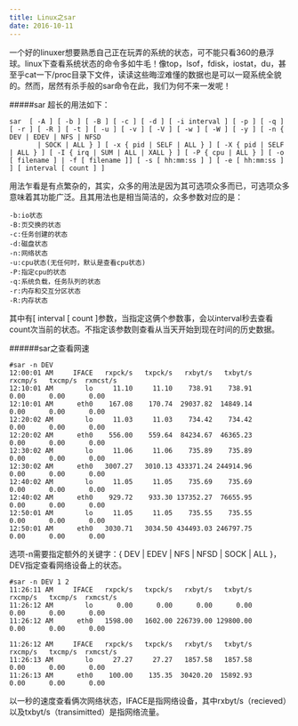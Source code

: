 ```yaml
---
title: Linux之sar
date: 2016-10-11
---
```

一个好的linuxer想要熟悉自己正在玩弄的系统的状态，可不能只看360的悬浮球。linux下查看系统状态的命令多如牛毛！像top，lsof，fdisk，iostat，du，甚至乎cat一下/proc目录下文件，读读这些晦涩难懂的数据也是可以一窥系统全貌的。然而，居然有杀手般的sar命令在此，我们为何不来一发呢！

#####sar
超长的用法如下：
```
sar  [ -A ] [ -b ] [ -B ] [ -c ] [ -d ] [ -i interval ] [ -p ] [ -q ] [ -r ] [ -R ] [ -t ] [ -u ] [ -v ] [ -V ] [ -w ] [ -W ] [ -y ] [ -n { DEV | EDEV | NFS | NFSD
       | SOCK | ALL } ] [ -x { pid | SELF | ALL } ] [ -X { pid | SELF | ALL } ] [ -I { irq | SUM | ALL | XALL } ] [ -P { cpu | ALL } ] [ -o [ filename ] | -f [ filename ]] [ -s [ hh:mm:ss ] ] [ -e [ hh:mm:ss ] ] [ interval [ count ] ]
```
用法乍看是有点繁杂的，其实，众多的用法是因为其可选项众多而已，可选项众多意味着其功能广泛。且其用法也是相当简洁的，众多参数对应的是：
```
-b:io状态
-B:页交换的状态
-c:任务创建的状态
-d:磁盘状态
-n:网络状态
-u:cpu状态(无任何时，默认是查看cpu状态)
-P:指定cpu的状态
-q:系统负载，任务队列的状态
-r:内存和交互分区状态
-R:内存状态
```
其中有[ interval [ count ]参数，当指定这俩个参数事，会以interval秒去查看count次当前的状态。不指定该参数则查看从当天开始到现在时间的历史数据。

######sar之查看网速
```
#sar -n DEV
12:00:01 AM     IFACE   rxpck/s   txpck/s   rxbyt/s   txbyt/s   rxcmp/s   txcmp/s  rxmcst/s
12:10:01 AM        lo     11.10     11.10    738.91    738.91      0.00      0.00      0.00
12:10:01 AM      eth0    167.08    170.74  29037.82  14849.14      0.00      0.00      0.00
12:20:02 AM        lo     11.03     11.03    734.42    734.42      0.00      0.00      0.00
12:20:02 AM      eth0    556.00    559.64  84234.67  46365.23      0.00      0.00      0.00
12:30:02 AM        lo     11.06     11.06    735.89    735.89      0.00      0.00      0.00
12:30:02 AM      eth0   3007.27   3010.13 433371.24 244914.96      0.00      0.00      0.00
12:40:02 AM        lo     11.05     11.05    735.69    735.69      0.00      0.00      0.00
12:40:02 AM      eth0    929.72    933.30 137352.27  76655.95      0.00      0.00      0.00
12:50:01 AM        lo     11.05     11.05    735.55    735.55      0.00      0.00      0.00
12:50:01 AM      eth0   3030.71   3034.50 434493.03 246797.75      0.00      0.00      0.00
```
选项-n需要指定额外的关键字：{ DEV | EDEV | NFS | NFSD | SOCK | ALL }，DEV指定查看网络设备上的状态。
```
#sar -n DEV 1 2
11:26:11 AM     IFACE   rxpck/s   txpck/s   rxbyt/s   txbyt/s   rxcmp/s   txcmp/s  rxmcst/s
11:26:12 AM        lo      0.00      0.00      0.00      0.00      0.00      0.00      0.00
11:26:12 AM      eth0   1598.00   1602.00 226739.00 129800.00      0.00      0.00      0.00

11:26:12 AM     IFACE   rxpck/s   txpck/s   rxbyt/s   txbyt/s   rxcmp/s   txcmp/s  rxmcst/s
11:26:13 AM        lo     27.27     27.27   1857.58   1857.58      0.00      0.00      0.00
11:26:13 AM      eth0    100.00    135.35  30420.20  15892.93      0.00      0.00      0.00
```
以一秒的速度查看俩次网络状态，IFACE是指网络设备，其中rxbyt/s（recieved）以及txbyt/s（transimitted）是指网络流量。
